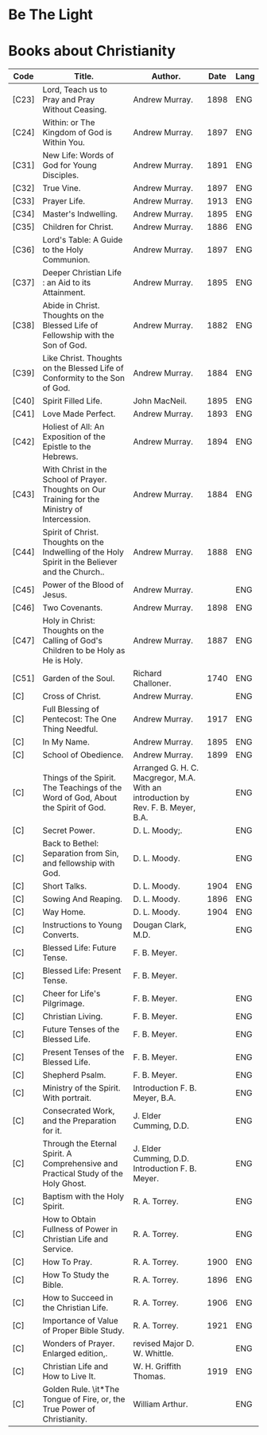 # Be The Light
# Books about Christianity

 | Code | Title. | Author. | Date | Lang
 |--------|--------|--------|--------|--------
 | [C23] | Lord, Teach us to Pray and Pray Without Ceasing. | Andrew Murray. | 1898 | ENG
 | [C24] | Within: or The Kingdom of God is Within You. | Andrew Murray. | 1897 | ENG
 | [C31] | New Life: Words of God for Young Disciples. | Andrew Murray. | 1891 | ENG
 | [C32] | True Vine. | Andrew Murray. | 1897 | ENG
 | [C33] | Prayer Life. | Andrew Murray. | 1913 | ENG
 | [C34] | Master's Indwelling. | Andrew Murray. | 1895 | ENG
 | [C35] | Children for Christ. | Andrew Murray. | 1886 | ENG
 | [C36] | Lord's Table: A Guide to the Holy Communion. | Andrew Murray. | 1897 | ENG
 | [C37] | Deeper Christian Life : an Aid to its Attainment. | Andrew Murray. | 1895 | ENG
 | [C38] | Abide in Christ. Thoughts on the Blessed Life of Fellowship with the Son of God. | Andrew Murray. | 1882 | ENG
 | [C39] | Like Christ. Thoughts on the Blessed Life of Conformity to the Son of God. | Andrew Murray. | 1884 | ENG
 | [C40] | Spirit Filled Life. | John MacNeil. | 1895 | ENG
 | [C41] | Love Made Perfect. | Andrew Murray. | 1893 | ENG
 | [C42] | Holiest of All: An Exposition of the Epistle to the Hebrews. | Andrew Murray. | 1894 | ENG
 | [C43] | With Christ in the School of Prayer. Thoughts on Our Training for the Ministry of Intercession. | Andrew Murray. | 1884 | ENG
 | [C44] | Spirit of Christ. Thoughts on the Indwelling of the Holy Spirit in the Believer and the Church.. | Andrew Murray. | 1888 | ENG
 | [C45] | Power of the Blood of Jesus. | Andrew Murray. |  | ENG
 | [C46] | Two Covenants. | Andrew Murray. | 1898 | ENG
 | [C47] | Holy in Christ: Thoughts on the Calling of God's Children to be Holy as He is Holy. | Andrew Murray. | 1887 | ENG
 | [C51] | Garden of the Soul. | Richard Challoner. | 1740 | ENG
 | [C] | Cross of Christ. | Andrew Murray. |  | ENG
 | [C] | Full Blessing of Pentecost: The One Thing Needful. | Andrew Murray. | 1917 | ENG
 | [C] | In My Name. | Andrew Murray. | 1895 | ENG
 | [C] | School of Obedience. | Andrew Murray. | 1899 | ENG
 | [C] | Things of the Spirit. The Teachings of the Word of God, About the Spirit of God. | Arranged G. H. C. Macgregor, M.A. With an introduction by Rev. F. B. Meyer, B.A. |  | ENG
 | [C] | Secret Power. | D. L. Moody;. |  | ENG
 | [C] | Back to Bethel: Separation from Sin, and fellowship with God. | D. L. Moody. |  | ENG
 | [C] | Short Talks. | D. L. Moody. | 1904 | ENG
 | [C] | Sowing And Reaping. | D. L. Moody. | 1896 | ENG
 | [C] | Way Home. | D. L. Moody. | 1904 | ENG
 | [C] | Instructions to Young Converts. | Dougan Clark, M.D. |  | ENG
 | [C] | Blessed Life: Future Tense. | F. B. Meyer. |  | 
 | [C] | Blessed Life: Present Tense. | F. B. Meyer. |  | 
 | [C] | Cheer for Life's Pilgrimage. | F. B. Meyer. |  | ENG
 | [C] | Christian Living. | F. B. Meyer. |  | ENG
 | [C] | Future Tenses of the Blessed Life. | F. B. Meyer. |  | ENG
 | [C] | Present Tenses of the Blessed Life. | F. B. Meyer. |  | ENG
 | [C] | Shepherd Psalm. | F. B. Meyer. |  | ENG
 | [C] | Ministry of the Spirit. With portrait. | Introduction F. B. Meyer, B.A. |  | ENG
 | [C] | Consecrated Work, and the Preparation for it. | J. Elder Cumming, D.D. |  | ENG
 | [C] | Through the Eternal Spirit. A Comprehensive and Practical Study of the Holy Ghost. | J. Elder Cumming, D.D. Introduction F. B. Meyer. |  | ENG
 | [C] | Baptism with the Holy Spirit. | R. A. Torrey. |  | ENG
 | [C] | How to Obtain Fullness of Power in Christian Life and Service. | R. A. Torrey. |  | ENG
 | [C] | How To Pray. | R. A. Torrey. | 1900 | ENG
 | [C] | How To Study the Bible. | R. A. Torrey. | 1896 | ENG
 | [C] | How to Succeed in the Christian Life. | R. A. Torrey. | 1906 | ENG
 | [C] | Importance of Value of Proper Bible Study. | R. A. Torrey. | 1921 | ENG
 | [C] | Wonders of Prayer. Enlarged edition,. | revised Major D. W. Whittle. |  | ENG
 | [C] | Christian Life and How to Live It. | W. H. Griffith Thomas. | 1919 | ENG
 | [C] | Golden Rule. \it*The Tongue of Fire, or, the True Power of Christianity. | William Arthur. |  | ENG
